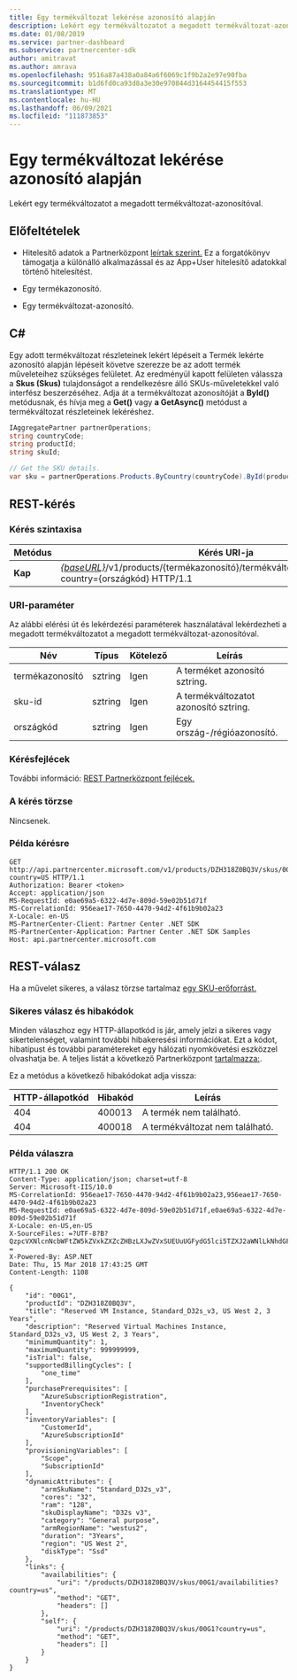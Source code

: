 ```yaml
---
title: Egy termékváltozat lekérése azonosító alapján
description: Lekért egy termékváltozatot a megadott termékváltozat-azonosítóval.
ms.date: 01/08/2019
ms.service: partner-dashboard
ms.subservice: partnercenter-sdk
author: amitravat
ms.author: amrava
ms.openlocfilehash: 9516a87a438a0a84a6f6069c1f9b2a2e97e90fba
ms.sourcegitcommit: b1d6fd0ca93d8a3e30e970844d3164454415f553
ms.translationtype: MT
ms.contentlocale: hu-HU
ms.lasthandoff: 06/09/2021
ms.locfileid: "111873853"
---
```

# <a name="get-a-sku-by-id"></a>Egy termékváltozat lekérése azonosító alapján

Lekért egy termékváltozatot a megadott termékváltozat-azonosítóval.

## <a name="prerequisites"></a>Előfeltételek

- Hitelesítő adatok a Partnerközpont [leírtak szerint.](partner-center-authentication.md) Ez a forgatókönyv támogatja a különálló alkalmazással és az App+User hitelesítő adatokkal történő hitelesítést.

- Egy termékazonosító.

- Egy termékváltozat-azonosító.

## <a name="c"></a>C\#

Egy adott termékváltozat részleteinek lekért lépéseit [](get-a-product-by-id.md) a Termék lekérte azonosító alapján lépéseit követve szerezze be az adott termék műveleteihez szükséges felületet. Az eredményül kapott felületen válassza a **Skus (Skus)** tulajdonságot a rendelkezésre álló SKUs-műveletekkel való interfész beszerzéséhez. Adja át a termékváltozat azonosítóját a **ById()** metódusnak, és hívja meg a **Get()** vagy **a GetAsync()** metódust a termékváltozat részleteinek lekéréshez.

``` csharp
IAggregatePartner partnerOperations;
string countryCode;
string productId;
string skuId;

// Get the SKU details.
var sku = partnerOperations.Products.ByCountry(countryCode).ById(productId).Skus.ById(skuId).Get();
```

## <a name="rest-request"></a>REST-kérés

### <a name="request-syntax"></a>Kérés szintaxisa

| Metódus  | Kérés URI-ja                                                                                                         |
|---------|---------------------------------------------------------------------------------------------------------------------|
| **Kap** | [*{baseURL}*](partner-center-rest-urls.md)/v1/products/{termékazonosító}/termékváltozatok/{termékváltozat}?country={országkód} HTTP/1.1   |

### <a name="uri-parameter"></a>URI-paraméter

Az alábbi elérési út és lekérdezési paraméterek használatával lekérdezheti a megadott termékváltozatot a megadott termékváltozat-azonosítóval.

| Név                   | Típus     | Kötelező | Leírás                                                     |
|------------------------|----------|----------|-----------------------------------------------------------------|
| termékazonosító             | sztring   | Igen      | A terméket azonosító sztring.                           |
| sku-id                 | sztring   | Igen      | A termékváltozatot azonosító sztring.                               |
| országkód           | sztring   | Igen      | Egy ország-/régióazonosító.                                            |

### <a name="request-headers"></a>Kérésfejlécek

További információ: [REST Partnerközpont fejlécek.](headers.md)

### <a name="request-body"></a>A kérés törzse

Nincsenek.

### <a name="request-example"></a>Példa kérésre

```http
GET http://api.partnercenter.microsoft.com/v1/products/DZH318Z0BQ3V/skus/00G1?country=US HTTP/1.1
Authorization: Bearer <token>
Accept: application/json
MS-RequestId: e0ae69a5-6322-4d7e-809d-59e02b51d71f
MS-CorrelationId: 956eae17-7650-4470-94d2-4f61b9b02a23
X-Locale: en-US
MS-PartnerCenter-Client: Partner Center .NET SDK
MS-PartnerCenter-Application: Partner Center .NET SDK Samples
Host: api.partnercenter.microsoft.com
```

## <a name="rest-response"></a>REST-válasz

Ha a művelet sikeres, a válasz törzse tartalmaz [egy SKU-erőforrást.](product-resources.md#sku)

### <a name="response-success-and-error-codes"></a>Sikeres válasz és hibakódok

Minden válaszhoz egy HTTP-állapotkód is jár, amely jelzi a sikeres vagy sikertelenséget, valamint további hibakeresési információkat. Ezt a kódot, hibatípust és további paramétereket egy hálózati nyomkövetési eszközzel olvashatja be. A teljes listát a következő Partnerközpont [tartalmazza:](error-codes.md).

Ez a metódus a következő hibakódokat adja vissza:

| HTTP-állapotkód     | Hibakód   | Leírás                                                                                               |
|----------------------|--------------|-----------------------------------------------------------------------------------------------------------|
| 404                  | 400013       | A termék nem található.                                                                                    |
| 404                  | 400018       | A termékváltozat nem található.                                                                                        |

### <a name="response-example"></a>Példa válaszra

```http
HTTP/1.1 200 OK
Content-Type: application/json; charset=utf-8
Server: Microsoft-IIS/10.0
MS-CorrelationId: 956eae17-7650-4470-94d2-4f61b9b02a23,956eae17-7650-4470-94d2-4f61b9b02a23
MS-RequestId: e0ae69a5-6322-4d7e-809d-59e02b51d71f,e0ae69a5-6322-4d7e-809d-59e02b51d71f
X-Locale: en-US,en-US
X-SourceFiles: =?UTF-8?B?QzpcVXNlcnNcbWFtZW5kZVxkZXZcZHBzLXJwZVxSUEUuUGFydG5lci5TZXJ2aWNlLkNhdGFsb2dcV2ViQXBpc1xDYXRhbG9nU2VydmljZS5WMi5XZWJcdjFccHJvZHVjdHNcRFpIMzE4WjBCUTNWXHNrdXNcMDBHMQ==?=
X-Powered-By: ASP.NET
Date: Thu, 15 Mar 2018 17:43:25 GMT
Content-Length: 1108

{
    "id": "00G1",
    "productId": "DZH318Z0BQ3V",
    "title": "Reserved VM Instance, Standard_D32s_v3, US West 2, 3 Years",
    "description": "Reserved Virtual Machines Instance, Standard_D32s_v3, US West 2, 3 Years",
    "minimumQuantity": 1,
    "maximumQuantity": 999999999,
    "isTrial": false,
    "supportedBillingCycles": [
        "one_time"
    ],
    "purchasePrerequisites": [
        "AzureSubscriptionRegistration",
        "InventoryCheck"
    ],
    "inventoryVariables": [
        "CustomerId",
        "AzureSubscriptionId"
    ],
    "provisioningVariables": [
        "Scope",
        "SubscriptionId"
    ],
    "dynamicAttributes": {
        "armSkuName": "Standard_D32s_v3",
        "cores": "32",
        "ram": "128",
        "skuDisplayName": "D32s v3",
        "category": "General purpose",
        "armRegionName": "westus2",
        "duration": "3Years",
        "region": "US West 2",
        "diskType": "Ssd"
    },
    "links": {
        "availabilities": {
            "uri": "/products/DZH318Z0BQ3V/skus/00G1/availabilities?country=us",
            "method": "GET",
            "headers": []
        },
        "self": {
            "uri": "/products/DZH318Z0BQ3V/skus/00G1?country=us",
            "method": "GET",
            "headers": []
        }
    }
}
```
